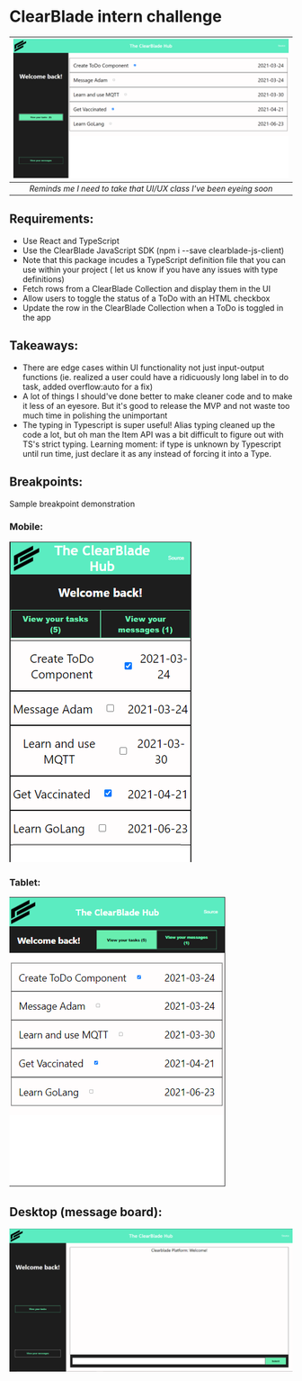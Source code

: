 # ClearBlade intern challenge

| ![Desktop image of app (taskboard)](./src/resources/desktop.PNG) | 
|:--:| 
| *Reminds me I need to take that UI/UX class I've been eyeing soon* |

## Requirements:
- Use React and TypeScript
- Use the ClearBlade JavaScript SDK (npm i --save clearblade-js-client)
- Note that this package incudes a TypeScript definition file that you can use within your
project ( let us know if you have any issues with type definitions)
- Fetch rows from a ClearBlade Collection and display them in the UI
- Allow users to toggle the status of a ToDo with an HTML checkbox
- Update the row in the ClearBlade Collection when a ToDo is toggled in the app

## Takeaways:
- There are edge cases within UI functionality not just input-output functions (ie. realized a user could have a ridicuously long label in to do task, added overflow:auto for a fix)
- A lot of things I should've done better to make cleaner code and to make it less of an eyesore. But it's good to release the MVP and not waste too much time in polishing the unimportant
- The typing in Typescript is super useful! Alias typing cleaned up the code a lot, but oh man the Item API was a bit difficult to figure out with TS's strict typing. Learning moment: if type is unknown by Typescript until run time, just declare it as any instead of forcing it into a Type.





## Breakpoints:
Sample breakpoint demonstration

### Mobile:
![Mobile image of app](./src/resources/mobile.png)

### Tablet:
![Tablet image of app](./src/resources/tablet.png)

## Desktop (message board):
![Desktop image of app(message board](./src/resources/desktop-messageboard.png) 
